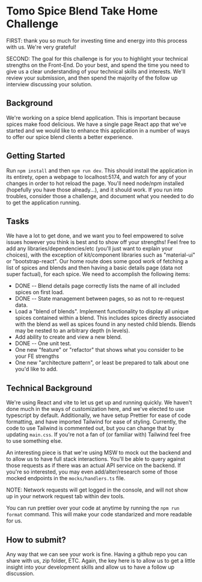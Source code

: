 # Tomo Spice Blend Take Home Challenge

FIRST: thank you so much for investing time and energy into this process with us. We're very grateful!

SECOND: The goal for this challenge is for you to highlight your technical strengths on the Front-End. Do your best, and spend the time you need to give us a clear understanding of your technical skills and interests. We'll review your submission, and then spend the majority of the follow up interview discussing your solution.

## Background

We're working on a spice blend application. This is important because spices make food delicious. We have a single page React app that we've started and we would like to enhance this application in a number of ways to offer our spice blend clients a better experience.

## Getting Started

Run `npm install` and then `npm run dev`. This should install the application in its entirety, open a webpage to localhost:5174, and watch for any of your changes in order to hot reload the page. You'll need node/npm installed (hopefully you have those already...), and it should work. If you run into troubles, consider those a challenge, and document what you needed to do to get the application running.

## Tasks

We have a lot to get done, and we want you to feel empowered to solve issues however you think is best and to show off your strengths! Feel free to add any libraries/dependencies/etc (you'll just want to explain your choices), with the exception of kit/component libraries such as "material-ui" or "bootstrap-react". Our home route does some good work of fetching a list of spices and blends and then having a basic details page (data not super factual), for each spice. We need to accomplish the following items:

- DONE -- Blend details page correctly lists the name of all included spices on first load.
- DONE -- State management between pages, so as not to re-request data.
- Load a "blend of blends". Implement functionality to display all unique spices contained within a blend. This includes spices directly associated with the blend as well as spices found in any nested child blends. Blends may be nested to an arbitrary depth (n levels).
- Add ability to create and view a new blend.
- DONE -- One unit test.
- One new "feature" or "refactor" that shows what you consider to be your FE strengths
- One new "architecture pattern", or least be prepared to talk about one you'd like to add.

## Technical Background

We're using React and vite to let us get up and running quickly. We haven't done much in the ways of customization here, and we've elected to use typescript by default. Additionally, we have setup Prettier for ease of code formatting, and have imported Tailwind for ease of styling. Currently, the code to use Tailwind is commented out, but you can change that by updating `main.css`. If you're not a fan of (or familiar with) Tailwind feel free to use something else.

An interesting piece is that we're using MSW to mock out the backend and to allow us to have full stack interactions. You'll be able to query against those requests as if there was an actual API service on the backend. If you're so interested, you may even add/alter/research some of those mocked endpoints in the `mocks/handlers.ts` file.

NOTE: Network requests will get logged in the console, and will not show up in your network request tab within dev tools.

You can run prettier over your code at anytime by running the `npm run format` command. This will make your code standarized and more readable for us.

## How to submit?

Any way that we can see your work is fine. Having a github repo you can share with us, zip folder, ETC. Again, the key here is to allow us to get a little insight into your development skills and allow us to have a follow up discussion.
